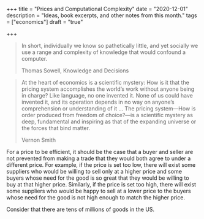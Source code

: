 +++
title = "Prices and Computational Complexity"
date = "2020-12-01"
description = "Ideas, book excerpts, and other notes from this month."
tags = ["economics"]
draft = "true"

+++


> In short, individually we know so pathetically little, and yet socially we use a range and complexity of knowledge that would confound a computer.
>
> Thomas Sowell, Knowledge and Decisions

> At the heart of economics is a scientific mystery: How is it that the pricing system accomplishes the world’s work without anyone being in charge? Like language, no one invented it. None of us could have invented it, and its
> operation depends in no way on anyone’s comprehension or understanding of it ... The pricing system—How is order produced from freedom of choice?—is a scientific mystery as deep, fundamental and inspiring as that of the expanding universe or the forces that bind matter.
>
> Vernon Smith



For a price to be efficient, it should be the case that a buyer and seller are not prevented from making a trade that they would both agree to under a different price. For example, if the price is set too low, there will exist some suppliers who would be willing to sell only at a higher price and some buyers whose need for the good is so great that they would be willing to buy at that higher price. Similarly, if the price is set too high, there will exist some suppliers who would be happy to sell at a lower price to the buyers whose need for the good is not high enough to match the higher price.

Consider that there are tens of millions of goods in the US. 